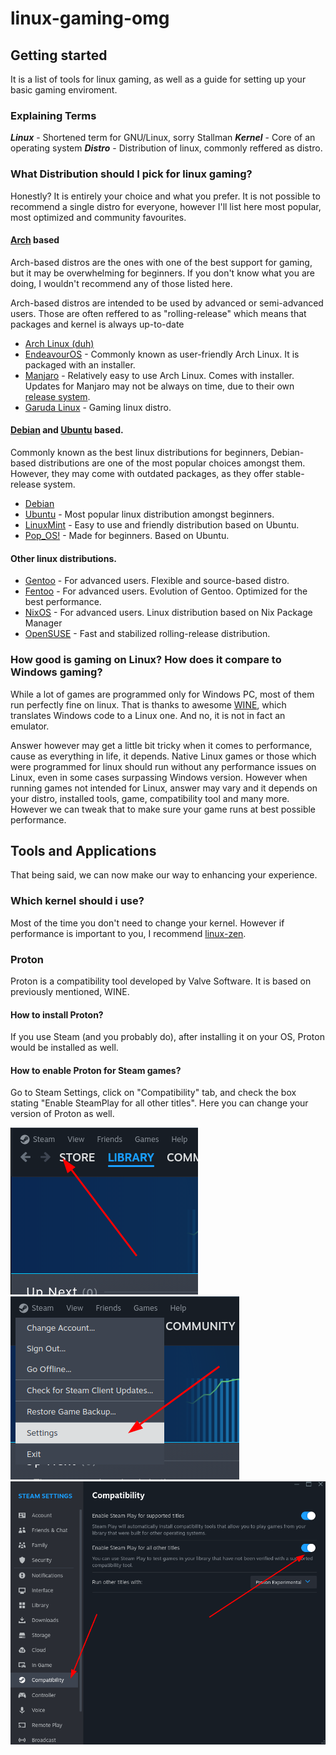 # linux-gaming-omg



## Getting started

It is a list of tools for linux gaming, as well as a guide for setting up your basic gaming enviroment.

### Explaining Terms

_**Linux**_ - Shortened term for GNU/Linux, sorry Stallman
_**Kernel**_ - Core of an operating system
_**Distro**_ - Distribution of linux, commonly reffered as distro.

### What Distribution should I pick for linux gaming?

Honestly? It is entirely your choice and what you prefer. It is not possible to recommend a single distro for everyone, however I'll list here most popular, most optimized and community favourites.

#### [Arch](https://archlinux.org/) based

Arch-based distros are the ones with one of the best support for gaming, but it may be overwhelming for beginners. If you don't know what you are doing, I wouldn't recommend any of those listed here.

Arch-based distros are intended to be used by advanced or semi-advanced users. Those are often reffered to as "rolling-release" which means that packages and kernel is always up-to-date

* [Arch Linux (duh)](https://archlinux.org/)
* [EndeavourOS](https://endeavouros.com/) - Commonly known as user-friendly Arch Linux. It is packaged with an installer.
* [Manjaro](https://manjaro.org/) - Relatively easy to use Arch Linux. Comes with installer. Updates for Manjaro may not be always on time, due to their own [release system](https://wiki.manjaro.org/index.php/Manjaro:A_Different_Kind_of_Beast#Dedicated_Repositories).
* [Garuda Linux](https://garudalinux.org/) - Gaming linux distro.

#### [Debian](https://www.debian.org/) and [Ubuntu](https://ubuntu.com/) based.

Commonly known as the best linux distributions for beginners, Debian-based distributions are one of the most popular choices amongst them. However, they may come with outdated packages, as they offer stable-release system.

* [Debian](https://www.debian.org/)
* [Ubuntu](https://ubuntu.com/) - Most popular linux distribution amongst beginners.
* [LinuxMint](https://www.linuxmint.com/) - Easy to use and friendly distribution based on Ubuntu.
* [Pop_OS!](https://pop.system76.com/) - Made for beginners. Based on Ubuntu.

#### Other linux distributions.

* [Gentoo](https://www.gentoo.org/) - For advanced users. Flexible and source-based distro.
* [Fentoo](https://www.funtoo.org/Welcome) - For advanced users. Evolution of Gentoo. Optimized for the best performance.
* [NixOS](https://nixos.org/) - For advanced users. Linux distribution based on Nix Package Manager
* [OpenSUSE](https://www.opensuse.org/) - Fast and stabilized rolling-release distribution.

### How good is gaming on Linux? How does it compare to Windows gaming?

While a lot of games are programmed only for Windows PC, most of them run perfectly fine on linux. That is thanks to awesome [WINE](https://www.winehq.org/), which translates Windows code to a Linux one. And no, it is not in fact an emulator.

Answer however may get a little bit tricky when it comes to performance, cause as everything in life, it depends. Native Linux games or those which were programmed for linux should run without any performance issues on Linux, even in some cases surpassing Windows version. However when running games not intended for Linux, answer may vary and it depends on your distro, installed tools, game, compatibility tool and many more. However we can tweak that to make sure your game runs at best possible performance.

## Tools and Applications

That being said, we can now make our way to enhancing your experience.

### Which kernel should i use?

Most of the time you don't need to change your kernel. However if performance is important to you, I recommend [linux-zen](https://github.com/zen-kernel/zen-kernel).

### Proton

Proton is a compatibility tool developed by Valve Software. It is based on previously mentioned, WINE.

#### How to install Proton?

If you use Steam (and you probably do), after installing it on your OS, Proton would be installed as well.

#### How to enable Proton for Steam games?

Go to Steam Settings, click on "Compatibility" tab, and check the box stating "Enable SteamPlay for all other titles". Here you can change your version of Proton as well.

![Step 1](/resources/2023-12-26_22-09.png)
![Step 2](/resources/2023-12-26_22-09_1.png)
![Step 3](/resources/2023-12-26_22-10.png)